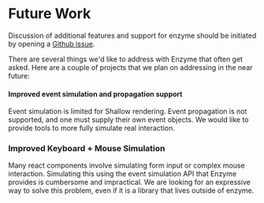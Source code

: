# Future Work

Discussion of additional features and support for enzyme should be initiated by opening a
[Github issue](https://github.com/airbnb/enzyme/issues).

There are several things we'd like to address with Enzyme that often get asked. Here are a couple
of projects that we plan on addressing in the near future:


#### Improved event simulation and propagation support

Event simulation is limited for Shallow rendering. Event propagation is not supported, and one must
supply their own event objects. We would like to provide tools to more fully simulate real
interaction.


### Improved Keyboard + Mouse Simulation

Many react components involve simulating form input or complex mouse interaction. Simulating this
using the event simulation API that Enzyme provides is cumbersome and impractical. We are looking for
an expressive way to solve this problem, even if it is a library that lives outside of enzyme.
